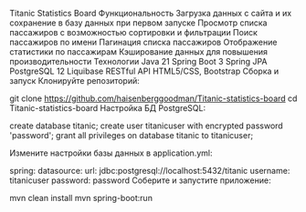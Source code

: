 Titanic Statistics Board
Функциональность
Загрузка данных с сайта и их сохранение в базу данных при первом запуске
Просмотр списка пассажиров с возможностью сортировки и фильтрации
Поиск пассажиров по имени
Пагинация списка пассажиров
Отображение статистики по пассажирам
Кэширование данных для повышения производительности
Технологии
Java 21
Spring Boot 3
Spring JPA
PostgreSQL 12
Liquibase
RESTful API
HTML5/CSS, Bootstrap
Сборка и запуск
Клонируйте репозиторий:

git clone https://github.com/haisenberggoodman/Titanic-statistics-board
cd Titanic-statistics-board
Настройка БД PostgreSQL:

create database titanic;
create user titanicuser with encrypted password 'password';
grant all privileges on database titanic to titanicuser;

Измените настройки базы данных в application.yml:

spring:
  datasource:
    url: jdbc:postgresql://localhost:5432/titanic
    username: titanicuser
    password: password
Соберите и запустите приложение:

mvn clean install
mvn spring-boot:run
